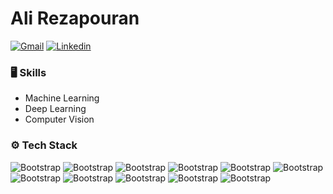 # Ali Rezapouran
[![Gmail](https://img.shields.io/badge/-Gmail-c14438?style=flat&logo=Gmail&logoColor=white)](mailto:rezapoora.ali@gmail.com)
[![Linkedin](https://img.shields.io/badge/-LinkedIn-blue?style=flat&logo=Linkedin&logoColor=white)](https://www.linkedin.com/in/ali-rezapouranghahfarokhi-3ba172243/)

### 🖥 Skills

- Machine Learning
- Deep Learning
- Computer Vision
### ⚙️ Tech Stack

![Bootstrap](https://img.shields.io/badge/-Python-05122A?style=flat-square&logo=Python&color=353535) ![Bootstrap](https://img.shields.io/badge/-MongoDB-05122A?style=flat-square&logo=MongoDB&color=353535) ![Bootstrap](https://img.shields.io/badge/-MySQL-05122A?style=flat-square&logo=MySQL&color=353535) ![Bootstrap](https://img.shields.io/badge/-PostgreSQL-05122A?style=flat-square&logo=PostgreSQL&color=353535) ![Bootstrap](https://img.shields.io/badge/-Pandas-05122A?style=flat-square&logo=Pandas&color=353535) ![Bootstrap](https://img.shields.io/badge/-Numpy-05122A?style=flat-square&logo=Numpy&color=353535) ![Bootstrap](https://img.shields.io/badge/-Matplotlib-05122A?style=flat-square&logo=Matplotlib&color=353535) 
![Bootstrap](https://img.shields.io/badge/-Seaborn-05122A?style=flat-square&logo=Seaborn&color=353535) 
![Bootstrap](https://img.shields.io/badge/-Flask-05122A?style=flat-square&logo=Flask&color=353535) ![Bootstrap](https://img.shields.io/badge/-Django-05122A?style=flat-square&logo=Django&color=353535) ![Bootstrap](https://img.shields.io/badge/-Visual%20Studio%20Code-05122A?style=flat-square&logo=Visual-Studio-Code&color=353535)

